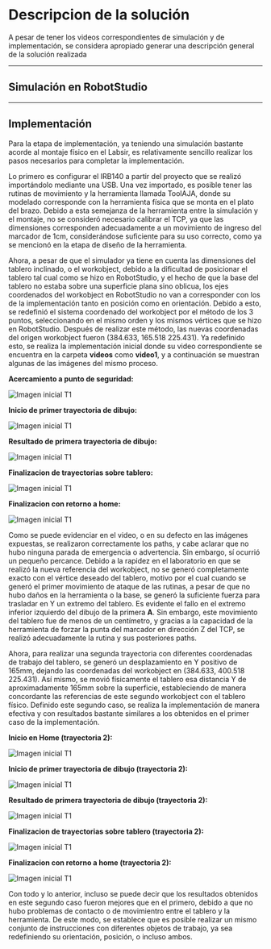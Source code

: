 # Descripcion de la solución

A pesar de tener los videos correspondientes de simulación y de implementación, se considera apropiado generar una descripción general de la solución realizada
***
## Simulación en RobotStudio


***
## Implementación
Para la etapa de implementación, ya teniendo una simulación bastante acorde al montaje físico en el Labsir, es relativamente sencillo realizar los pasos necesarios para completar la implementación.

Lo primero es configurar el IRB140 a partir del proyecto que se realizó importándolo mediante una USB. Una vez importado, es posible tener las rutinas de movimiento y la herramienta llamada ToolAJA, donde su modelado corresponde con la herramienta física que se monta en el plato del brazo. Debido a esta semejanza de la herramienta entre la simulación y el montaje, no se consideró necesario calibrar el TCP, ya que las dimensiones corresponden adecuadamente a un movimiento de ingreso del marcador de 1cm, considerándose suficiente para su uso correcto, como ya se mencionó en la etapa de diseño de la herramienta.  

Ahora, a pesar de que el simulador ya tiene en cuenta las dimensiones del tablero inclinado, o el workobject, debido a la dificultad de posicionar el tablero tal cual como se hizo en RobotStudio, y el hecho de que la base del tablero no estaba sobre una superficie plana sino oblicua, los ejes coordenados del workobject en RobotStudio no van a corresponder con los de la implementación tanto en posición como en orientación. Debido a esto, se redefinió el sistema coordenado del workobject por el método de los 3 puntos, seleccionando en el mismo orden y los mismos vértices que se hizo en RobotStudio. Después de realizar este método, las nuevas coordenadas del origen workobject fueron (384.633, 165.518 225.431). Ya redefinido esto, se realiza la implementación inicial donde su video correspondiente se encuentra en la carpeta  **videos** como **video1**, y a continuación se muestran algunas de las imágenes del mismo proceso.


**Acercamiento a punto de seguridad:**

![Imagen inicial T1](https://github.com/jcaipap/Lab1_Robotica_Caipa_Holguin/blob/main/Videos/imagenes/P11.png?raw=true)

**Inicio de primer trayectoria de dibujo:**

![Imagen inicial T1](https://github.com/jcaipap/Lab1_Robotica_Caipa_Holguin/blob/main/Videos/imagenes/P12.png?raw=true)

**Resultado de primera trayectoria de dibujo:**

![Imagen inicial T1](https://github.com/jcaipap/Lab1_Robotica_Caipa_Holguin/blob/main/Videos/imagenes/P13.png?raw=true)

**Finalizacion de trayectorias sobre tablero:**

![Imagen inicial T1](https://github.com/jcaipap/Lab1_Robotica_Caipa_Holguin/blob/main/Videos/imagenes/P14.png?raw=true)

**Finalizacion con retorno a home:**

![Imagen inicial T1](https://github.com/jcaipap/Lab1_Robotica_Caipa_Holguin/blob/main/Videos/imagenes/P15.png?raw=true)


Como se puede evidenciar en el video, o en su defecto en las imágenes expuestas, se realizaron correctamente los paths, y cabe aclarar que no hubo ninguna parada de emergencia o advertencia. Sin embargo, sí ocurrió un pequeño percance. Debido a la rapidez en el laboratorio en que se realizó la nueva referencia del workobject, no se generó completamente exacto con el vértice deseado del tablero, motivo por el cual cuando se generó el primer movimiento de ataque de las rutinas, a pesar de que no hubo daños en la herramienta o la base, se generó la suficiente fuerza para trasladar en Y un extremo del tablero. Es evidente el fallo en el extremo inferior izquierdo del dibujo de la primera **A**. Sin embargo, este movimiento del tablero fue de menos de un centímetro, y gracias a la capacidad de la herramienta de forzar la punta del marcador en dirección Z del TCP, se realizó adecuadamente la rutina y sus posteriores paths.

Ahora, para realizar una segunda trayectoria con diferentes coordenadas de trabajo del tablero, se generó un desplazamiento en Y positivo de 165mm, dejando las coordenadas del workobject en (384.633, 400.518 225.431). Así mismo, se movió físicamente el tablero esa distancia Y de aproximadamente 165mm sobre la superficie, estableciendo de manera concordante las referencias de este segundo workobject con el tablero físico. Definido este segundo caso, se realiza la implementación de manera efectiva y con resultados bastante similares a los obtenidos en el primer caso de la implementación.

**Inicio en Home (trayectoria 2):**

![Imagen inicial T1](https://github.com/jcaipap/Lab1_Robotica_Caipa_Holguin/blob/main/Videos/imagenes/P21.png?raw=true)

**Inicio de primer trayectoria de dibujo (trayectoria 2):**

![Imagen inicial T1](https://github.com/jcaipap/Lab1_Robotica_Caipa_Holguin/blob/main/Videos/imagenes/P22.png?raw=true)

**Resultado de primera trayectoria de dibujo (trayectoria 2):**

![Imagen inicial T1](https://github.com/jcaipap/Lab1_Robotica_Caipa_Holguin/blob/main/Videos/imagenes/P23.png?raw=true)

**Finalizacion de trayectorias sobre tablero (trayectoria 2):**

![Imagen inicial T1](https://github.com/jcaipap/Lab1_Robotica_Caipa_Holguin/blob/main/Videos/imagenes/P24.png?raw=true)

**Finalizacion con retorno a home (trayectoria 2):**

![Imagen inicial T1](https://github.com/jcaipap/Lab1_Robotica_Caipa_Holguin/blob/main/Videos/imagenes/P25.png?raw=true)

Con todo y lo anterior, incluso se puede decir que los resultados obtenidos en este segundo caso fueron mejores que en el primero, debido a que no hubo problemas de contacto o de movimientro entre el tablero y la herramienta. De este modo, se establece que es posible realizar un mismo conjunto de instrucciones con diferentes objetos de trabajo, ya sea redefiniendo su orientación, posición, o incluso ambos.

